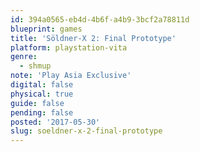 ```yaml
---
id: 394a0565-eb4d-4b6f-a4b9-3bcf2a78811d
blueprint: games
title: 'Söldner-X 2: Final Prototype'
platform: playstation-vita
genre:
  - shmup
note: 'Play Asia Exclusive'
digital: false
physical: true
guide: false
pending: false
posted: '2017-05-30'
slug: soeldner-x-2-final-prototype
---
```

